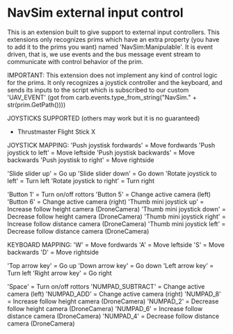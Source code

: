 # NavSim external input control

This is an extension built to give support to external input controllers.
This extensions only recognizes prims which have an extra property (you have to add it to the prims you want) named 'NavSim:Manipulable'.
It is event driven, that is, we use events and the bus message event stream to communicate with control behavior of the prim.

IMPORTANT:
This extension does not implement any kind of control logic for the prims. It only recognizes a joystick controller and the keyboard, and sends its inputs to the script which is subscribed to our custom 'UAV_EVENT' (got from carb.events.type_from_string("NavSim." + str(prim.GetPath())))

JOYSTICKS SUPPORTED (others may work but it is no guaranteed)
- Thrustmaster Flight Stick X

JOYSTICK MAPPING:
'Push joystisk fordwards'   =   Move fordwards
'Push joystick to left'     =   Move leftside
'Push joystisk backwards'   =   Move backwards
'Push joystisk to right'    =   Move rightside

'Slide slider up'           =   Go up
'Slide slider down'         =   Go down
'Rotate joystick to left'   =   Turn left
'Rotate joystick to right'  =   Turn right

'Button 1'                  =   Turn on/off rottors
'Button 5'                  =   Change active camera (left)
'Button 6'                  =   Change active camera (right)
'Thumb mini joystick up'    =   Increase follow height camera (DroneCamera)
'Thumb mini joystick down'  =   Decrease follow height camera (DroneCamera)
'Thumb mini joystick right' =   Increase follow distance camera (DroneCamera)
'Thumb mini joystick left'  =   Decrease follow distance camera (DroneCamera)

KEYBOARD MAPPING:
'W'     =   Move fordwards
'A'     =   Move leftside
'S'     =   Move backwards
'D'     =   Move rightside

'Top arrow key'     =   Go up
'Down arrow key'    =   Go down
'Left arrow key'    =   Turn left
'Right arrow key'   =   Go right

'Space'             =   Turn on/off rottors
'NUMPAD_SUBTRACT'   =   Change active camera (left)
'NUMPAD_ADD'        =   Change active camera (right)
'NUMPAD_8'          =   Increase follow height camera (DroneCamera)
'NUMPAD_2'          =   Decrease follow height camera (DroneCamera)
'NUMPAD_6'          =   Increase follow distance camera (DroneCamera)
'NUMPAD_4'          =   Decrease follow distance camera (DroneCamera)
